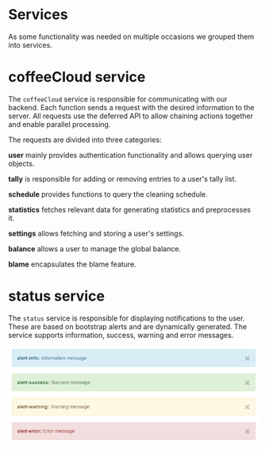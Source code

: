 # Services

As some functionality was needed on multiple occasions we grouped them into services.

# coffeeCloud service

The ```coffeeCloud``` service is responsible for communicating with our backend. Each function sends a request with the
desired information to the server. All requests use the deferred API to allow chaining actions together and enable
parallel processing.

The requests are divided into three categories:

**user** mainly provides authentication functionality and allows querying user objects.

**tally** is responsible for adding or removing entries to a user's tally list.

**schedule** provides functions to query the cleaning schedule.

**statistics** fetches relevant data for generating statistics and preprocesses it.

**settings** allows fetching and storing a user's settings.

**balance** allows a user to manage the global balance.

**blame** encapsulates the blame feature.

# status service

The ```status``` service is responsible for displaying notifications to the user. These are based on bootstrap alerts
and are dynamically generated. The service supports information, success, warning and error messages.

![list of available statuses](images/service-status.png "list of available statuses")
